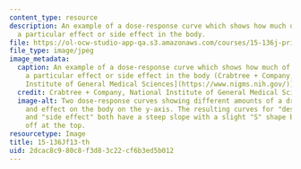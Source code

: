 ```yaml
---
content_type: resource
description: An example of a dose-response curve which shows how much of a drug causes
  a particular effect or side effect in the body.
file: https://ol-ocw-studio-app-qa.s3.amazonaws.com/courses/15-136j-principles-and-practice-of-drug-development-fall-2013/2dcac8c980c8f3d83c22cf6b3ed5b012_15-136f13-th.jpg
file_type: image/jpeg
image_metadata:
  caption: An example of a dose-response curve which shows how much of a drug causes
    a particular effect or side effect in the body (Crabtree + Company, [National
    Institute of General Medical Sciences](https://www.nigms.nih.gov/)).
  credit: Crabtree + Company, National Institute of General Medical Sciences.
  image-alt: Two dose-response curves showing different amounts of a drug on the x-axis,
    and effect on the body on the y-axis. The resulting curves for "desired effect"
    and "side effect" both have a steep slope with a slight "S" shape before leveling
    off at the top.
resourcetype: Image
title: 15-136Jf13-th
uid: 2dcac8c9-80c8-f3d8-3c22-cf6b3ed5b012
---
```

